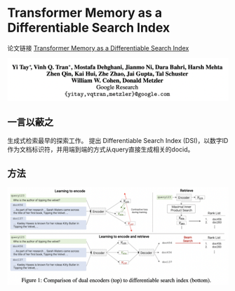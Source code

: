 # Transformer Memory as a Differentiable Search Index

论文链接 [Transformer Memory as a Differentiable Search Index](https://proceedings.neurips.cc/paper_files/paper/2022/file/892840a6123b5ec99ebaab8be1530fba-Paper-Conference.pdf)

![Alt text](image.png)

## 一言以蔽之
生成式检索最早的探索工作。
提出 Differentiable Search Index (DSI)，以数字ID作为文档标识符，并用端到端的方式从query直接生成相关的docid。

## 方法
![Alt text](image-1.png)
